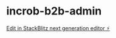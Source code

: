 # incrob-b2b-admin

[Edit in StackBlitz next generation editor ⚡️](https://stackblitz.com/~/github.com/kayakwon/incrob-b2b-admin)